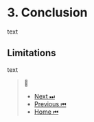 # 3. Conclusion

text

## Limitations

text

> 🧭
> - [Next ⏭](Sources.md) 
> - [Previous ⏮](Specola.md) 
> - [Home ⏮](index.md) 
